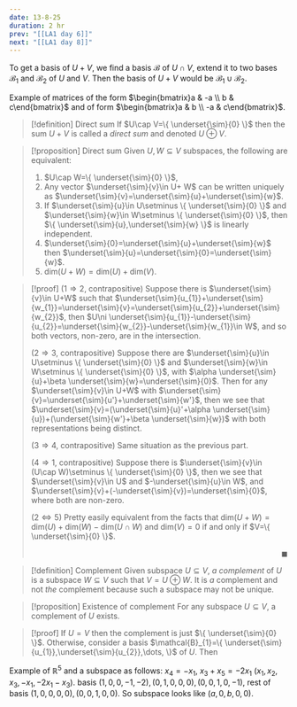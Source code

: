 ```yaml
---
date: 13-8-25
duration: 2 hr
prev: "[[LA1 day 6]]"
next: "[[LA1 day 8]]"
---
```

To get a basis of $U+V$, we find a basis $\mathcal{B}$ of $U\cap V$, extend it to two bases $\mathcal{B}_{1}$ and $\mathcal{B}_{2}$ of $U$ and $V$. Then the basis of $U+V$ would be $\mathcal{B}_{1}\cup\mathcal{B}_{2}$. 

Example of matrices of the form $\begin{bmatrix}a & -a \\ b & c\end{bmatrix}$ and of form $\begin{bmatrix}a & b \\ -a & c\end{bmatrix}$.

>[!definition] Direct sum
> If $U\cap V=\{ \underset{\sim}{0} \}$ then the sum $U+V$ is called a *direct sum* and denoted $U\oplus V$.

>[!proposition] Direct sum
> Given $U,W\subseteq V$ subspaces, the following are equivalent:
> 1. $U\cap W=\{ \underset{\sim}{0} \}$,
> 2. Any vector $\underset{\sim}{v}\in U+ W$ can be written uniquely as $\underset{\sim}{v}=\underset{\sim}{u}+\underset{\sim}{w}$.
> 3. If $\underset{\sim}{u}\in U\setminus \{ \underset{\sim}{0} \}$ and $\underset{\sim}{w}\in W\setminus \{ \underset{\sim}{0} \}$, then $\{ \underset{\sim}{u},\underset{\sim}{w} \}$ is linearly independent.
> 4. $\underset{\sim}{0}=\underset{\sim}{u}+\underset{\sim}{w}$ then $\underset{\sim}{u}=\underset{\sim}{0}=\underset{\sim}{w}$.
> 5. $\mathrm{dim}(U+W)=\mathrm{dim}(U)+\mathrm{dim}(V)$.

>[!proof] 
> ($1\Longrightarrow 2$, contrapositive) Suppose there is $\underset{\sim}{v}\in U+W$ such that $\underset{\sim}{u_{1}}+\underset{\sim}{w_{1}}=\underset{\sim}{v}=\underset{\sim}{u_{2}}+\underset{\sim}{w_{2}}$, then $U\ni \underset{\sim}{u_{1}}-\underset{\sim}{u_{2}}=\underset{\sim}{w_{2}}-\underset{\sim}{w_{1}}\in W$, and so both vectors, non-zero, are in the intersection.
> 
> ($2\Longrightarrow 3$, contrapositive) Suppose there are $\underset{\sim}{u}\in U\setminus \{ \underset{\sim}{0} \}$ and $\underset{\sim}{w}\in W\setminus \{ \underset{\sim}{0} \}$, with $\alpha \underset{\sim}{u}+\beta \underset{\sim}{w}=\underset{\sim}{0}$. Then for any $\underset{\sim}{v}\in U+W$ with $\underset{\sim}{v}=\underset{\sim}{u'}+\underset{\sim}{w'}$, then we see that $\underset{\sim}{v}=(\underset{\sim}{u}'+\alpha \underset{\sim}{u})+(\underset{\sim}{w'}+\beta \underset{\sim}{w})$ with both representations being distinct.
> 
> ($3\Longrightarrow 4$, contrapositive) Same situation as the previous part.
> 
> ($4\Longrightarrow 1$,  contrapositive) Suppose there is $\underset{\sim}{v}\in (U\cap W)\setminus \{ \underset{\sim}{0} \}$, then we see that $\underset{\sim}{v}\in U$ and $-\underset{\sim}{u}\in W$, and $\underset{\sim}{v}+(-\underset{\sim}{v})=\underset{\sim}{0}$, where both are non-zero.
> 
> ($2\iff 5$) Pretty easily equivalent from the facts that $\mathrm{dim}(U+W)=\mathrm{dim}(U)+\mathrm{dim}(W)-\mathrm{dim}(U\cap W)$ and $\mathrm{dim}(V)=0$ if and only if $V=\{ \underset{\sim}{0} \}$. <p align="Right">$\blacksquare$</p>

>[!definition] Complement
> Given subspace $U\subseteq V$, *a complement* of $U$ is a subspace $W\subseteq V$ such that $V=U\oplus W$. It is *a* complement and not *the* complement because such a subspace may not be unique.

>[!proposition] Existence of complement
> For any subspace $U\subseteq V$, a complement of $U$ exists.

>[!proof] 
> If $U=V$ then the complement is just $\{ \underset{\sim}{0} \}$. Otherwise, consider a basis $\mathcal{B}_{1}=\{ \underset{\sim}{u_{1}},\underset{\sim}{u_{2}},\dots, \}$ of $U$. Then 


Example of $\mathbb{R}^5$ and a subspace as follows: 
$x_{4}=-x_{1}$, $x_{3}+x_{5}=-2x_{1}$ $(x_{1},x_{2},x_{3},-x_{1},-2x_{1}-x_{3})$.
basis $(1,0,0,-1,-2),(0,1,0,0,0),(0,0,1,0,-1)$, 
rest of basis $(1,0,0,0,0),(0,0,1,0,0)$. So subspace looks like $(a,0,b,0,0)$.